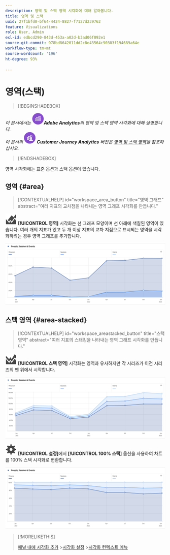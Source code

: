 ```yaml
---
description: 영역 및 스택 영역 시각화에 대해 알아봅니다.
title: 영역 및 스택
uuid: 27f1bfd0-bf64-4424-8827-f7127d239762
feature: Visualizations
role: User, Admin
exl-id: edbcd290-843d-453a-a02d-b3ad06f092e1
source-git-commit: 978bd8642011dd2c8e43564c90303f194689a64e
workflow-type: tm+mt
source-wordcount: '196'
ht-degree: 93%

---
```


# 영역(스택)

>[!BEGINSHADEBOX]

_이 문서에서는_ ![Adobe Analytics](/help/assets/icons/AdobeAnalytics.svg) _&#x200B;**Adobe Analytics**&#x200B;의 영역 및 스택 영역 시각화에 대해 설명합니다._<br/>_이 문서의_ ![CustomerJourneyAnalytics](/help/assets/icons/CustomerJourneyAnalytics.svg) _&#x200B;**Customer Journey Analytics** 버전은 [영역 및 스택 영역](https://experienceleague.adobe.com/ko/docs/analytics-platform/using/cja-workspace/visualizations/area)을 참조하십시오._

>[!ENDSHADEBOX]

영역 시각화에는 표준 옵션과 스택 옵션이 있습니다.

## 영역 {#area}

<!-- markdownlint-disable MD034 -->

>[!CONTEXTUALHELP]
>id="workspace_area_button"
>title="영역 그래프"
>abstract="여러 지표의 교차점을 나타내는 영역 그래프 시각화를 만듭니다."

<!-- markdownlint-enable MD034 -->


![GraphArea](/help/assets/icons/GraphArea.svg) **[!UICONTROL 영역]** 시각화는 선 그래프 모양이며 선 아래에 색칠된 영역이 있습니다. 여러 개의 지표가 있고 두 개 이상 지표의 교차 지점으로 표시되는 영역을 시각화하려는 경우 영역 그래프를 추가합니다.

![여러 지표를 보여 주는 영역 시각화](assets/area.png)

## 스택 영역 {#area-stacked}

<!-- markdownlint-disable MD034 -->

>[!CONTEXTUALHELP]
>id="workspace_areastacked_button"
>title="스택 영역"
>abstract="여러 지표의 스태킹을 나타내는 영역 그래프 시각화를 만듭니다."

<!-- markdownlint-enable MD034 -->


![GraphAreaStacked](/help/assets/icons/GraphAreaStacked.svg) **[!UICONTROL 스택 영역]** 시각화는 영역과 유사하지만 각 시리즈가 이전 시리즈의 맨 위에서 시작합니다.

![이전 시리즈의 맨 위에 각 시리즈를 표시하는 스택 영역.](assets/area-stacked.png)

![설정](/help/assets/icons/Setting.svg) **[!UICONTROL 설정]**&#x200B;에서 **[!UICONTROL 100% 스택]** 옵션을 사용하여 차트를 100% 스택 시각화로 변환합니다.

![100% 스택 시각화를 보여 주는 스택 영역.](assets/area-stacked100.png)

>[!MORELIKETHIS]
>
>[패널 내에 시각화 추가](/help/analyze/analysis-workspace/visualizations/freeform-analysis-visualizations.md#add-visualizations-to-a-panel)
>&#x200B;>[시각화 설정](/help/analyze/analysis-workspace/visualizations/freeform-analysis-visualizations.md#settings)
>&#x200B;>[시각화 컨텍스트 메뉴](/help/analyze/analysis-workspace/visualizations/freeform-analysis-visualizations.md#context-menu)
>
